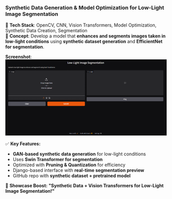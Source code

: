### **Synthetic Data Generation & Model Optimization for Low-Light Image Segmentation**  
🔹 **Tech Stack**: OpenCV, CNN, Vision Transformers, Model Optimization, Synthetic Data Creation, Segmentation  
🔹 **Concept**: Develop a model that **enhances and segments images taken in low-light conditions** using **synthetic dataset generation** and **EfficientNet for segmentation**.  

**Screenshot**: ![alt text](image.png)

✅ **Key Features:**  
- **GAN-based synthetic data generation** for low-light conditions  
- Uses **Swin Transformer for segmentation**  
- Optimized with **Pruning & Quantization** for efficiency  
- Django-based interface with **real-time segmentation preview**  
- GitHub repo with **synthetic dataset + pretrained model**  

🚀 **Showcase Boost:** **"Synthetic Data + Vision Transformers for Low-Light Image Segmentation!"**  